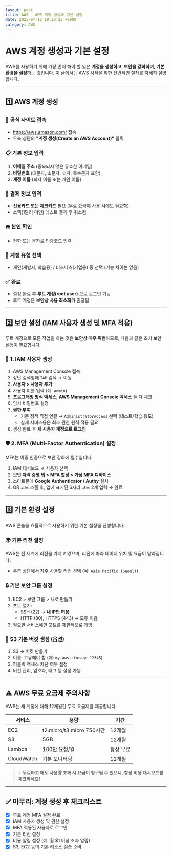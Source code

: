 ```yaml
---
layout: post
title: AWS - AWS 계정 생성과 기본 설정
date: 2025-07-12 18:20:23 +0900
category: AWS
---
```

# AWS 계정 생성과 기본 설정

AWS를 사용하기 위해 가장 먼저 해야 할 일은 **계정을 생성하고, 보안을 강화하며, 기본 환경을 설정**하는 것입니다. 이 글에서는 AWS 시작을 위한 전반적인 절차를 자세히 설명합니다.

---

## 1️⃣ AWS 계정 생성

### 🔗 공식 사이트 접속
- https://aws.amazon.com/ 접속
- 우측 상단의 **"계정 생성(Create an AWS Account)"** 클릭

### 📋 기본 정보 입력
1. **이메일 주소** (중복되지 않은 유효한 이메일)
2. **비밀번호** (대문자, 소문자, 숫자, 특수문자 포함)
3. **계정 이름** (회사 이름 또는 개인 이름)

### 🧾 결제 정보 입력
- **신용카드 또는 체크카드** 필요 (무료 요금제 사용 시에도 필요함)
- 소액(1달러 미만) 테스트 결제 후 취소됨

### ☎️ 본인 확인
- 전화 또는 문자로 인증코드 입력

### 💼 계정 유형 선택
- 개인(개발자, 학습용) / 비즈니스(기업용) 중 선택 (기능 차이는 없음)

### ✅ 완료
- 설정 완료 후 **루트 계정(root user)** 으로 로그인 가능
- 루트 계정은 **보안상 사용 최소화**가 권장됨

---

## 2️⃣ 보안 설정 (IAM 사용자 생성 및 MFA 적용)

루트 계정으로 모든 작업을 하는 것은 **보안상 매우 위험**하므로, 다음과 같은 초기 보안 설정이 필요합니다.

### 🔐 1. IAM 사용자 생성

1. AWS Management Console 접속
2. 상단 검색창에 `IAM` 검색 → 이동
3. **사용자 > 사용자 추가**
4. 사용자 이름 입력 (예: `admin`)
5. **프로그래밍 방식 액세스**, **AWS Management Console 액세스** 둘 다 체크
6. 임시 비밀번호 설정
7. **권한 부여**
   - 기존 정책 직접 연결 → `AdministratorAccess` 선택 (테스트/학습 용도)
   - 실제 서비스용은 최소 권한 원칙 적용 필요
8. 생성 완료 후 **새 사용자 계정으로 로그인**

### 🛡️ 2. MFA (Multi-Factor Authentication) 설정

MFA는 이중 인증으로 보안 강화에 필수입니다.

1. IAM 대시보드 → 사용자 선택
2. **보안 자격 증명 탭 > MFA 할당 > 가상 MFA 디바이스**
3. 스마트폰에 **Google Authenticator / Authy** 설치
4. QR 코드 스캔 후, 앱에 표시된 6자리 코드 2개 입력 → 완료

---

## 3️⃣ 기본 환경 설정

AWS 콘솔을 효율적으로 사용하기 위한 기본 설정을 진행합니다.

### 🌍 기본 리전 설정

AWS는 전 세계에 리전을 가지고 있으며, 리전에 따라 데이터 위치 및 요금이 달라집니다.

- 우측 상단에서 자주 사용할 리전 선택 (예: `Asia Pacific (Seoul)`)

### 🔒 기본 보안 그룹 설정

1. EC2 > 보안 그룹 > 새로 만들기
2. 포트 열기:
   - SSH (22) → **내 IP만 허용**
   - HTTP (80), HTTPS (443) → 모두 허용
3. 필요한 서비스에만 포트를 제한적으로 개방

### 📁 S3 기본 버킷 생성 (옵션)

1. S3 → 버킷 만들기
2. 이름: 고유해야 함 (예: `my-aws-storage-12345`)
3. 퍼블릭 액세스 차단 여부 설정
4. 버전 관리, 암호화, 태그 등 설정 가능

---

## ⚠️ AWS 무료 요금제 주의사항

AWS는 새 계정에 대해 12개월간 무료 요금제를 제공합니다.

| 서비스 | 용량 | 기간 |
|--------|------|------|
| EC2 | t2.micro/t3.micro 750시간 | 12개월 |
| S3 | 5GB | 12개월 |
| Lambda | 100만 요청/월 | 항상 무료 |
| CloudWatch | 기본 모니터링 | 12개월 |

> 💡 **무료라고 해도 사용량 초과 시 요금이 청구될 수 있으니, 항상 비용 대시보드를 체크하세요!**

---

## ✅ 마무리: 계정 생성 후 체크리스트

- [x] 루트 계정 MFA 설정 완료
- [x] IAM 사용자 생성 및 권한 설정
- [x] MFA 적용된 사용자로 로그인
- [x] 기본 리전 설정
- [x] 비용 알림 설정 (예: 월 $1 이상 초과 알림)
- [x] S3, EC2 등의 기본 리소스 실습 준비